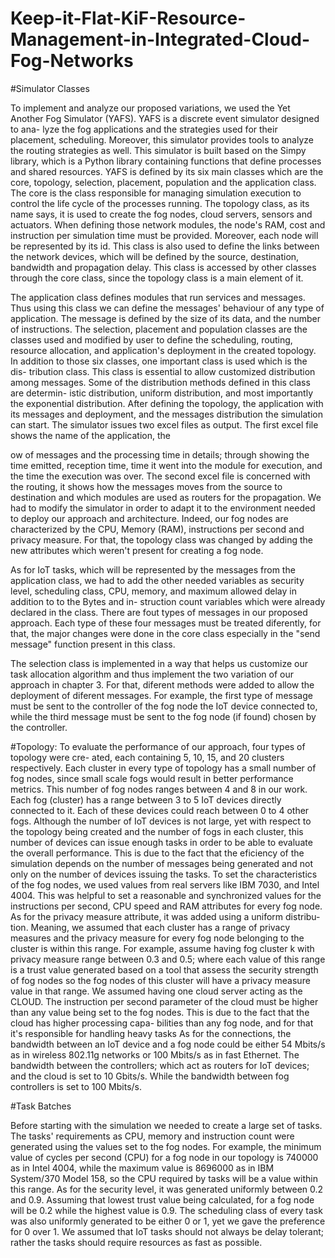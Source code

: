 # Keep-it-Flat-KiF-Resource-Management-in-Integrated-Cloud-Fog-Networks

#Simulator Classes 

To implement and analyze our proposed variations, we used the Yet Another
Fog Simulator (YAFS). YAFS is a discrete event simulator designed to ana-
lyze the fog applications and the strategies used for their placement, scheduling.
Moreover, this simulator provides tools to analyze the routing strategies as well.
This simulator is built based on the Simpy library, which is a Python library
containing functions that define processes and shared resources.
YAFS is defined by its six main classes which are the core, topology, selection,
placement, population and the application class. The core is the class responsible 
for managing simulation execution to control the life cycle of the processes
running.
The topology class, as its name says, it is used to create the fog nodes, cloud
servers, sensors and actuators. When defining those network modules, the node's
RAM, cost and instruction per simulation time must be provided. Moreover,
each node will be represented by its id. This class is also used to define the links
between the network devices, which will be defined by the source, destination,
bandwidth and propagation delay. This class is accessed by other classes through
the core class, since the topology class is a main element of it.

The application class defines modules that run services and messages. Thus
using this class we can define the messages' behaviour of any type of application.
The message is defined by the size of its data, and the number of instructions.
The selection, placement and population classes are the classes used and modified
by user to define the scheduling, routing, resource allocation, and application's
deployment in the created topology.
In addition to those six classes, one important class is used which is the dis-
tribution class. This class is essential to allow customized distribution among
messages. Some of the distribution methods defined in this class are determin-
istic distribution, uniform distribution, and most importantly the exponential
distribution.
After defining the topology, the application with its messages and deployment,
and the messages distribution the simulation can start. The simulator issues two
excel files as output. The first excel file shows the name of the application, the

ow of messages and the processing time in details; through showing the time
emitted, reception time, time it went into the module for execution, and the time
the execution was over. The second excel file is concerned with the routing, it
shows how the messages moves from the source to destination and which modules
are used as routers for the propagation.
We had to modify the simulator in order to adapt it to the environment needed
to deploy our approach and architecture. Indeed, our fog nodes are characterized
by the CPU, Memory (RAM), instructions per second and privacy measure. For
that, the topology class was changed by adding the new attributes which weren't
present for creating a fog node.

As for IoT tasks, which will be represented by the messages from the application
class, we had to add the other needed variables as security level, scheduling class,
CPU, memory, and maximum allowed delay in addition to to the Bytes and in-
struction count variables which were already declared in the class.
There are fout types of messages in our proposed approach. Each type of these
four messages must be treated diferently, for that, the major changes were done
in the core class especially in the "send message" function present in this class.

The selection class is implemented in a way that helps us customize our task
allocation algorithm and thus implement the two variation of our approach in
chapter 3. For that, diferent methods were added to allow the deployment of
diferent messages. For example, the first type of message must be sent to the
controller of the fog node the IoT device connected to, while the third message
must be sent to the fog node (if found) chosen by the controller.


#Topology:
To evaluate the performance of our approach, four types of topology were cre-
ated, each containing 5, 10, 15, and 20 clusters respectively. 
Each cluster in every type of topology has a small number of fog nodes, since
small scale fogs would result in better performance metrics.
This number of fog nodes ranges between 4 and 8 in our work.
Each fog (cluster) has a range between 3 to 5 IoT devices directly connected
to it. Each of these devices could reach between 0 to 4 other fogs. Although
the number of IoT devices is not large, yet with respect to the topology being
created and the number of fogs in each cluster, this number of devices can issue
enough tasks in order to be able to evaluate the overall performance. This is
due to the fact that the eficiency of the simulation depends on the number of
messages being generated and not only on the number of devices issuing the tasks.
To set the characteristics of the fog nodes, we used values from real servers like
IBM 7030, and Intel 4004. This was helpful to set a reasonable and synchronized values for the
instructions per second, CPU speed and RAM attributes for every fog node.
As for the privacy measure attribute, it was added using a uniform distribu-
tion. Meaning, we assumed that each cluster has a range of privacy measures
and the privacy measure for every fog node belonging to the cluster is within
this range. For example, assume having fog cluster k with privacy measure range
between 0.3 and 0.5; where each value of this range is a trust value generated
based on a tool that assess the security strength of fog nodes
so the fog nodes of this cluster will have a privacy measure value in that range.
We assumed having one cloud server acting as the CLOUD. The instruction
per second parameter of the cloud must be higher than any value being set to
the fog nodes. This is due to the fact that the cloud has higher processing capa-
bilities than any fog node, and for that it's responsible for handling heavy tasks
As for the connections, the bandwidth between an IoT device and a fog node
could be either 54 Mbits/s as in wireless 802.11g networks or 100 Mbits/s as in
fast Ethernet. The bandwidth between the controllers; which act as routers for
IoT devices; and the cloud is set to 10 Gbits/s. While the bandwidth between
fog controllers is set to 100 Mbits/s. 

#Task Batches

Before starting with the simulation we needed to create a large set of tasks. The
tasks' requirements as CPU, memory and instruction count were generated using
the values set to the fog nodes. For example, the minimum value of cycles per
second (CPU) for a fog node in our topology is 740000 as in Intel 4004, while
the maximum value is 8696000 as in IBM System/370 Model 158, so the CPU
required by tasks will be a value within this range. As for the security level, it
was generated uniformly between 0.2 and 0.9. Assuming that lowest trust value
being calculated, for a fog node will be 0.2 while the highest value is 0.9.
The scheduling class of every task was also uniformly generated to be either
0 or 1, yet we gave the preference for 0 over 1. We assumed that IoT tasks should
not always be delay tolerant; rather the tasks should require resources as fast as
possible.
